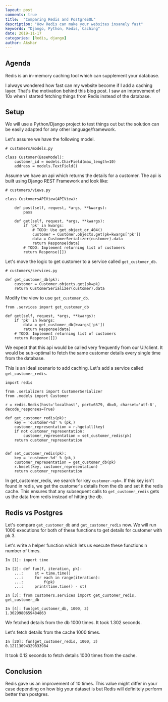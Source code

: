 ```yaml
---
layout: post
comments: true
title:  "Comparing Redis and PostgreSQL"
description: "How Redis can make your websites insanely fast"
keywords: "Django, Python, Redis, Caching"
date: 2019-11-17
categories: [Redis, django]
author: Akshar
---
```


## Agenda

Redis is an in-memory caching tool which can supplement your database.

I always wondered how fast can my website become if I add a caching layer. That's the motivation behind this blog post. I saw an improvement of 10x when I started fetching things from Redis instead of the database.

## Setup

We will use a Python/Django project to test things out but the solution can be easily adapted for any other language/framework.

Let's assume we have the following model.

    # customers/models.py

    class Customer(BaseModel):
        customer_id = models.CharField(max_length=10)
        address = models.TextField()

Assume we have an api which returns the details for a customer. The api is built using Django REST Framework and look like:

    # customers/views.py

    class CustomersAPIView(APIView):

        def post(self, request, *args, **kwargs):
            pass

        def get(self, request, *args, **kwargs):
            if 'pk' in kwargs:
                # TODO: Use get_object_or_404()
                customer = Customer.objects.get(pk=kwargs['pk'])
                data = CustomerSerializer(customer).data
                return Response(data)
            # TODO: Implement returning list of customers
            return Response([])

Let's move the logic to get customer to a service called `get_customer_db`.

    # customers/services.py

    def get_customer_db(pk):
        customer = Customer.objects.get(pk=pk)
        return CustomerSerializer(customer).data

Modify the view to use `get_customer_db`.

    from .services import get_customer_db

    def get(self, request, *args, **kwargs):
        if 'pk' in kwargs:
            data = get_customer_db(kwargs['pk'])
            return Response(data)
        # TODO: Implement returning list of customers
        return Response([])

We expect that this api would be called very frequently from our UI/client. It would be sub-optimal to fetch the same customer details every single time from the database.

This is an ideal scenario to add caching. Let's add a service called `get_customer_redis`.

    import redis

    from .serializers import CustomerSerializer
    from .models import Customer

    r = redis.Redis(host='localhost', port=6379, db=0, charset='utf-8', decode_responses=True)

    def get_customer_redis(pk):
        key = 'customer-%d' % (pk,)
        customer_representation = r.hgetall(key)
        if not customer_representation:
            customer_representation = set_customer_redis(pk)
        return customer_representation


    def set_customer_redis(pk):
        key = 'customer-%d' % (pk,)
        customer_representation = get_customer_db(pk)
        r.hmset(key, customer_representation)
        return customer_representation

In get_customer_redis, we search for key `customer-<pk>`. If this key isn't found in redis, we get the customer's details from the db and set it the redis cache. This ensures that any subsequent calls to `get_customer_redis` gets us the data from redis instead of hitting the db.

## Redis vs Postgres

Let's compare `get_customer_db` and `get_customer_redis` now. We will run 1000 executions for both of these functions to get details for customer with pk 3.

Let's write a helper function which lets us execute these functions n number of times.


    In [1]: import time

    In [2]: def fun(f, iteration, pk):
        ...:     st = time.time()
        ...:     for each in range(iteration):
        ...:         f(pk)
        ...:     print(time.time() - st)

    In [3]: from customers.services import get_customer_redis, get_customer_db

    In [4]: fun(get_customer_db, 1000, 3)
    1.3029980659484863

We fetched details from the db 1000 times. It took 1.302 seconds.

Let's fetch details from the cache 1000 times.

    In [20]: fun(get_customer_redis, 1000, 3)
    0.12113094329833984

It took 0.12 seconds to fetch details 1000 times from the cache.

## Conclusion

Redis gave us an improvement of 10 times. This value might differ in your case depending on how big your dataset is but Redis will definitely perform better than postgres.
